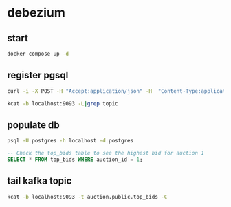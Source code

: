 # debezium

## start

```sh
docker compose up -d
```

## register pgsql

```sh
curl -i -X POST -H "Accept:application/json" -H  "Content-Type:application/json" http://localhost:8083/connectors/ -d @register-postgres.json
```

```sh
kcat -b localhost:9093 -L|grep topic
```

## populate db

```sh
psql -U postgres -h localhost -d postgres
```

```sql
-- Check the top_bids table to see the highest bid for auction 1
SELECT * FROM top_bids WHERE auction_id = 1;
```


## tail kafka topic

```sh
kcat -b localhost:9093 -t auction.public.top_bids -C
```